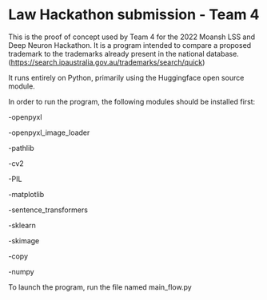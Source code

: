 # Law Hackathon submission - Team 4

This is the proof of concept used by Team 4 for the 2022 Moansh LSS and Deep Neuron Hackathon.
It is a program intended to compare a proposed trademark to the trademarks already present in the national database. (https://search.ipaustralia.gov.au/trademarks/search/quick)

It runs entirely on Python, primarily using the Huggingface open source module.

In order to run the program, the following modules should be installed first:

-openpyxl

-openpyxl_image_loader

-pathlib

-cv2

-PIL

-matplotlib

-sentence_transformers

-sklearn

-skimage

-copy

-numpy

To launch the program, run the file named main_flow.py
